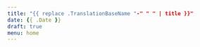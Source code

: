 ```yaml
---
title: "{{ replace .TranslationBaseName "-" " " | title }}"
date: {{ .Date }}
draft: true
menu: home
---
```

